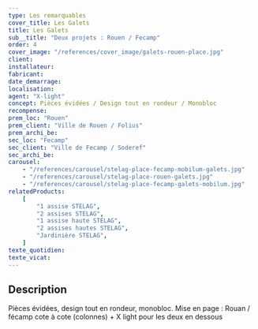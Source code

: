 ```yaml
---
type: Les remarquables
cover_title: Les Galets
title: Les Galets
sub__title: "Deux projets : Rouen / Fecamp"
order: 4
cover_image: "/references/cover_image/galets-rouen-place.jpg"
client:
installateur:
fabricant:
date_demarrage:
localisation:
agent: "X-light"
concept: Pièces évidées / Design tout en rondeur / Monobloc
recompense:
prem_loc: "Rouen"
prem_client: "Ville de Rouen / Folius"
prem_archi_be:
sec_loc: "Fecamp"
sec_client: "Ville de Fecamp / Soderef"
sec_archi_be:
carousel:
    - "/references/carousel/stelag-place-fecamp-mobilum-galets.jpg"
    - "/references/carousel/stelag-place-rouen-galets.jpg"
    - "/references/carousel/stelag-place-fecamp-galets-mobilum.jpg"
relatedProducts:
    [
        "1 assise STELAG",
        "2 assises STELAG",
        "1 assise haute STELAG",
        "2 assises hautes STELAG",
        "Jardinière STELAG",
    ]
texte_quotidien:
texte_vicat:
---
```


## Description

Pièces évidées, design tout en rondeur, monobloc. Mise en page : Rouan / fécamp
cote à cote (colonnes) + X light pour les deux en dessous
